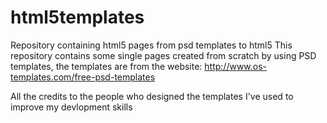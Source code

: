 # html5templates
Repository containing html5 pages from psd templates to html5
This repository contains some single pages created from scratch by using PSD templates,
the templates are from the website: http://www.os-templates.com/free-psd-templates

All the credits to the people who designed the templates I've used to improve my devlopment skills 
